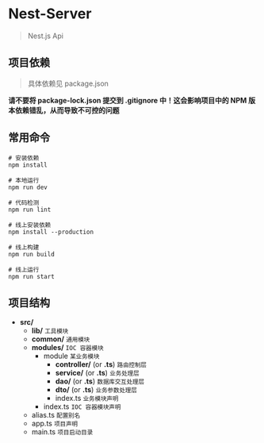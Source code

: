 # Nest-Server

> Nest.js Api

## 项目依赖

> 具体依赖见 package.json

**请不要将 package-lock.json 提交到 .gitignore 中！这会影响项目中的 NPM 版本依赖错乱，从而导致不可控的问题**

## 常用命令

``` shell
# 安装依赖
npm install

# 本地运行
npm run dev

# 代码检测
npm run lint

# 线上安装依赖
npm install --production

# 线上构建
npm run build

# 线上运行
npm run start
```

## 项目结构

- **src/**
  - **lib/** `工具模块`
  - **common/** `通用模块`
  - **modules/** `IOC 容器模块`
    - module `某业务模块`
      - **controller/** (or **.ts**) `路由控制层`
      - **service/** (or **.ts**) `业务处理层`
      - **dao/** (or **.ts**) `数据库交互处理层`
      - **dto/** (or **.ts**) `业务参数处理层`
      - index.ts `业务模块声明`
    - index.ts `IOC 容器模块声明`
  - alias.ts `配置别名`
  - app.ts `项目声明`
  - main.ts `项目启动目录`
